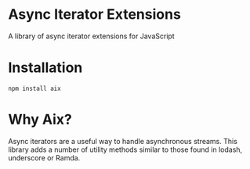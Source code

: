 # Async Iterator Extensions

A library of async iterator extensions for JavaScript

# Installation

    npm install aix

# Why Aix?

Async iterators are a useful way to handle asynchronous streams. This library adds a number
of utility methods similar to those found in lodash, underscore or Ramda.
